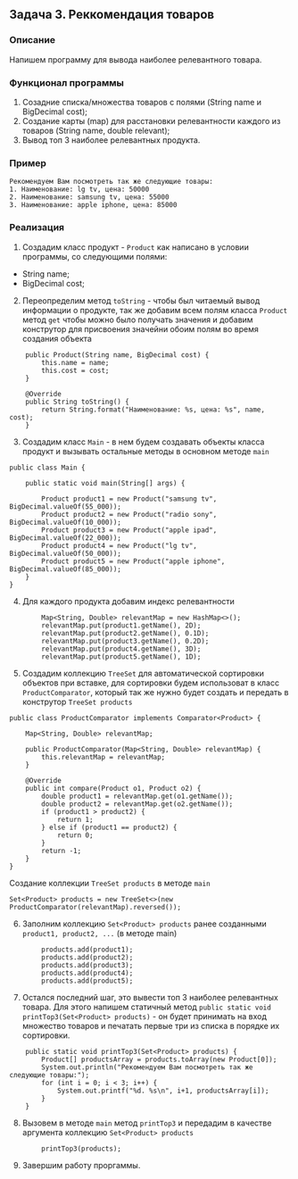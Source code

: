 ## Задача 3.  Реккомендация товаров

### Описание
Напишем программу для вывода наиболее релевантного товара.

### Функционал программы
1. Созадние списка/множества товаров с полями (String name и BigDecimal cost);
2. Создание карты (map) для расстановки релевантности каждого из товаров (String name, double relevant);
3. Вывод топ 3 наиболее релевантных продукта.

### Пример
```
Рекомендуем Вам посмотреть так же следующие товары:
1. Наименование: lg tv, цена: 50000
2. Наименование: samsung tv, цена: 55000
3. Наименование: apple iphone, цена: 85000
```

### Реализация
1. Создадим класс продукт - `Product` как написано в условии программы, со следующими полями:
  - String name;
  - BigDecimal cost;
2. Переопределим метод `toString` - чтобы был читаемый вывод информации о продукте, так же добавим всем полям класса 
`Product` метод `get` чтобы можно было получать значения и добавим конструтор для присвоения значейни обоим полям во 
время создания объекта
```
    public Product(String name, BigDecimal cost) {
        this.name = name;
        this.cost = cost;
    }

    @Override
    public String toString() {
        return String.format("Наименование: %s, цена: %s", name, cost);
    }
```
3. Создадим класс `Main` - в нем будем создавать объекты класса продукт и вызывать остальные методы в основном
методе `main`
```
public class Main {

    public static void main(String[] args) {

        Product product1 = new Product("samsung tv", BigDecimal.valueOf(55_000));
        Product product2 = new Product("radio sony", BigDecimal.valueOf(10_000));
        Product product3 = new Product("apple ipad", BigDecimal.valueOf(22_000));
        Product product4 = new Product("lg tv", BigDecimal.valueOf(50_000));
        Product product5 = new Product("apple iphone", BigDecimal.valueOf(85_000));
    }
}    
```
4. Для каждого продукта добавим индекс релевантности
```
        Map<String, Double> relevantMap = new HashMap<>();
        relevantMap.put(product1.getName(), 2D);
        relevantMap.put(product2.getName(), 0.1D);
        relevantMap.put(product3.getName(), 0.2D);
        relevantMap.put(product4.getName(), 3D);
        relevantMap.put(product5.getName(), 1D);
``` 
5. Создадим коллекцию `TreeSet` для автоматической сортировки объектов при вставке, для сортировки будем
использоват в класс `ProductComparator`, который так же нужно будет создать и передать в конструтор `TreeSet products`
```
public class ProductComparator implements Comparator<Product> {

    Map<String, Double> relevantMap;

    public ProductComparator(Map<String, Double> relevantMap) {
        this.relevantMap = relevantMap;
    }

    @Override
    public int compare(Product o1, Product o2) {
        double product1 = relevantMap.get(o1.getName());
        double product2 = relevantMap.get(o2.getName());
        if (product1 > product2) {
            return 1;
        } else if (product1 == product2) {
            return 0;
        }
        return -1;
    }
}
```
Создание коллекции `TreeSet products` в методе `main`
```
Set<Product> products = new TreeSet<>(new ProductComparator(relevantMap).reversed());
```  
6. Заполним коллекцию `Set<Product> products` ранее созданными `product1, product2, ...` (в методе main)
```
        products.add(product1);
        products.add(product2);
        products.add(product3);
        products.add(product4);
        products.add(product5);
```
7. Остался последний шаг, это вывести топ 3 наиболее релевантных товара. Для этого напишем статичный метод
`public static void printTop3(Set<Product> products)` - он будет принимать на вход множество товаров и печатать первые
три из списка в порядке их сортировки.
```
    public static void printTop3(Set<Product> products) {
        Product[] productsArray = products.toArray(new Product[0]);
        System.out.println("Рекомендуем Вам посмотреть так же следующие товары:");
        for (int i = 0; i < 3; i++) {
            System.out.printf("%d. %s\n", i+1, productsArray[i]);
        }
    }
```
8. Вызовем в методе `main` метод `printTop3` и передадим в качестве аргумента коллекцию `Set<Product> products`
```
        printTop3(products);
```
9. Завершим работу проргаммы.
